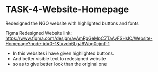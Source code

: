 # TASK-4-Website-Homepage
Redesigned the NGO website with highlighted buttons and fonts


Figma Redesigned Website link:   https://www.figma.com/design/ayAmRgGeMpC7TaAyFSHslC/Website-Homepage?node-id=0-1&t=vdn6LgJ6Wog0cjmf-1

* In this websites i have given highlighted buttons.
* And better visible text to redesigned website
* so as to give better look than the original one
